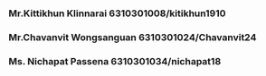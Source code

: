 ### Mr.Kittikhun Klinnarai 6310301008/kitikhun1910

### Mr.Chavanvit Wongsanguan 6310301024/Chavanvit24

### Ms. Nichapat Passena 6310301034/nichapat18